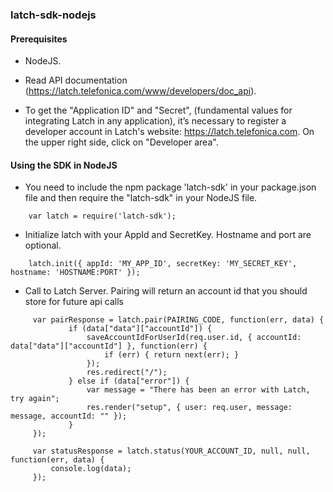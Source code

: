 ### latch-sdk-nodejs ###


#### Prerequisites ####

* NodeJS.

* Read API documentation (https://latch.telefonica.com/www/developers/doc_api).

* To get the "Application ID" and "Secret", (fundamental values for integrating Latch in any application), it’s necessary to register a developer account in Latch's website: https://latch.telefonica.com. On the upper right side, click on "Developer area".


#### Using the SDK in NodeJS ####

* You need to include the npm package 'latch-sdk' in your package.json file and then require the "latch-sdk" in your NodeJS file.
```
    var latch = require('latch-sdk');
```

* Initialize latch with your AppId and SecretKey. Hostname and port are optional.
```
    latch.init({ appId: 'MY_APP_ID', secretKey: 'MY_SECRET_KEY', hostname: 'HOSTNAME:PORT' });
```

* Call to Latch Server. Pairing will return an account id that you should store for future api calls
```
     var pairResponse = latch.pair(PAIRING_CODE, function(err, data) {
             if (data["data"]["accountId"]) {
                 saveAccountIdForUserId(req.user.id, { accountId: data["data"]["accountId"] }, function(err) {
                     if (err) { return next(err); }
                 });
                 res.redirect("/");
             } else if (data["error"]) {
                 var message = "There has been an error with Latch, try again";
                 res.render("setup", { user: req.user, message: message, accountId: "" });
             }
     });
     
     var statusResponse = latch.status(YOUR_ACCOUNT_ID, null, null, function(err, data) {
         console.log(data);
     });
```
